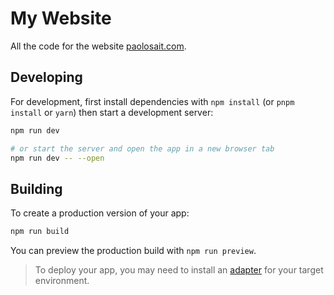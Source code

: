 # My Website

All the code for the website [paolosait.com](https://paolosait.com/).

## Developing

For development, first install dependencies with `npm install` (or `pnpm install` or `yarn`) then start a development server:

```bash
npm run dev

# or start the server and open the app in a new browser tab
npm run dev -- --open
```

## Building

To create a production version of your app:

```bash
npm run build
```

You can preview the production build with `npm run preview`.

> To deploy your app, you may need to install an [adapter](https://kit.svelte.dev/docs/adapters) for your target environment.
